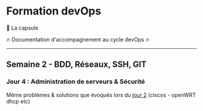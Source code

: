 # Formation devOps

:pill: La capsule

:fire:  Documentation d'accompagnement au cycle devOps :fire:

---

## Semaine 2 - BDD, Réseaux, SSH, GIT

### Jour 4 : Administration de serveurs & Sécurité

Même problèmes & solutions que évoqués lors du [jour 2](../jour2/) (ciscos - openWRT dhcp etc)


